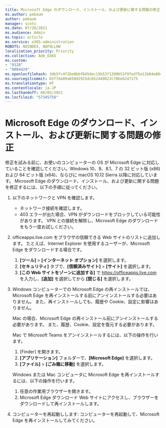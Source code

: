 ```yaml
---
title: Microsoft Edge のダウンロード、インストール、および更新に関する問題の修正
ms.author: pebaum
author: pebaum
manager: scotv
ms.date: 07/26/2021
ms.audience: Admin
ms.topic: article
ms.service: o365-administration
ROBOTS: NOINDEX, NOFOLLOW
localization_priority: Priority
ms.collection: Adm_O365
ms.custom:
- "9128"
- "9004429"
ms.openlocfilehash: 3db5fc4f2be0bbf845dec15b53f1299653f97ed75e12b04e8041de5982f5a74a
ms.sourcegitcommit: b5f7da89a650d2915dc652449623c78be6247175
ms.translationtype: HT
ms.contentlocale: ja-JP
ms.lasthandoff: 08/05/2021
ms.locfileid: "57345758"
---
```

# <a name="fix-problems-with-the-download-installation-and-update-of-microsoft-edge"></a>Microsoft Edge のダウンロード、インストール、および更新に関する問題の修正

修正を試みる前に、お使いのコンピューターの OS が Microsoft Edge に対応していることを確認してください。Windows 10、8、8.1、7 の 32 ビット版 (x86) および 64 ビット版 (x64)、ならびに macOS 10.12 Sierra 以降に対応しています。 Microsoft Edge のダウンロード、インストール、および更新に関する問題を修正するには、以下の手順に従ってください。

1. 以下のネットワークと VPN を確認します。
    - ネットワーク接続を確認します。
    - 403 エラーが出た場合、VPN がダウンロードをブロックしている可能性があります。 VPN との接続を解除し、Microsoft Edge のダウンロードをもう一度お試しください。
1. officeapps.live.com をブラウザの信頼できる Web サイトのリストに追加します。
    たとえば、Internet Explorer を使用するユーザーが、Microsoft Edge をダウンロードする場合です。
    1. **[ツール]** > **[インターネット オプション]** を選択します。
    2. **[セキュリティ]** タブで、**[信頼済みサイト]** > **[サイト]** を選択します。
    3. **[この Web サイトをゾーンに追加する]** で <https://officeapps.live.com> を入力し、**[追加]** を選択してから **[閉じる]** を選択します。
1. Windows コンピューターでの Microsoft Edge の再インストールでは、Microsoft Edge を再インストールする前にアンインストールする必要はありません。 また、再インストールしても、履歴や Cookie、設定に影響はありません。

    Mac の場合、Microsoft Edge の再インストール前にアンインストールする必要があります。 また、履歴、Cookie、設定を復元する必要があります。

    Mac で Microsoft Teams をアンインストールするには、以下の操作を行います。
    1. [Finder] を開きます。
    2. **[アプリケーション]** フォルダーで、**[Microsoft Edge]** を選択します。
    3. **[ファイル]** > **[ごみ箱に移動]** を選択します。

    Windows または Mac コンピュータに Microsoft Edge を再インストールするには、以下の操作を行います。
    1. 任意の作業用ブラウザーを開きます。
    2. Microsoft Edge ダウンロード Web サイトにアクセスし、ブラウザーをダウンロードして再インストールします。
1. コンピューターを再起動しします: コンピューターを再起動して、Microsoft Edge を再インストールしてみてください。

